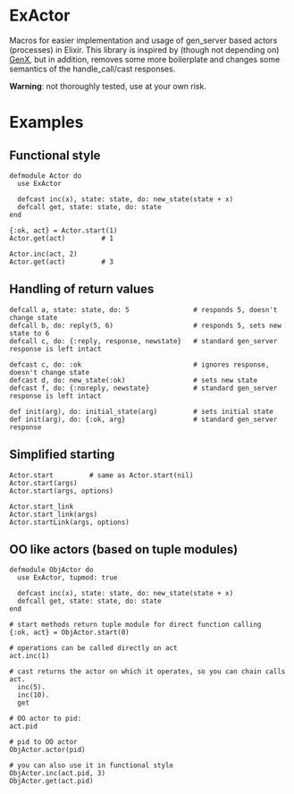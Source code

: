 ExActor
=======
Macros for easier implementation and usage of gen_server based actors (processes) in Elixir.
This library is inspired by (though not depending on) [GenX](https://github.com/yrashk/genx), but in addition, removes some more boilerplate and changes some semantics of the handle_call/cast responses.

__Warning__: not thoroughly tested, use at your own risk.

# Examples

## Functional style
    defmodule Actor do
      use ExActor
      
      defcast inc(x), state: state, do: new_state(state + x)
      defcall get, state: state, do: state
    end
    
    {:ok, act} = Actor.start(1)
    Actor.get(act)         # 1
    
    Actor.inc(act, 2)
    Actor.get(act)         # 3
    

## Handling of return values

    defcall a, state: state, do: 5                # responds 5, doesn't change state
    defcall b, do: reply(5, 6)                    # responds 5, sets new state to 6
    defcall c, do: {:reply, response, newstate}   # standard gen_server response is left intact
    
    defcast c, do: :ok                            # ignores response, doesn't change state
    defcast d, do: new_state(:ok)                 # sets new state
    defcast f, do: {:noreply, newstate}           # standard gen_server response is left intact
    
    def init(arg), do: initial_state(arg)         # sets initial state
    def init(arg), do: {:ok, arg}                 # standard gen_server response    
    
## Simplified starting
    
    Actor.start         # same as Actor.start(nil)
    Actor.start(args)
    Actor.start(args, options)
    
    Actor.start_link
    Actor.start_link(args)
    Actor.startLink(args, options)
    
## OO like actors (based on tuple modules)
    
    defmodule ObjActor do
      use ExActor, tupmod: true
    
      defcast inc(x), state: state, do: new_state(state + x)
      defcall get, state: state, do: state
    end
    
    # start methods return tuple module for direct function calling
    {:ok, act} = ObjActor.start(0)
    
    # operations can be called directly on act
    act.inc(1)
    
    # cast returns the actor on which it operates, so you can chain calls
    act.
      inc(5).
      inc(10).
      get
      
    # OO actor to pid:
    act.pid
    
    # pid to OO actor
    ObjActor.actor(pid)
    
    # you can also use it in functional style
    ObjActor.inc(act.pid, 3)
    ObjActor.get(act.pid)